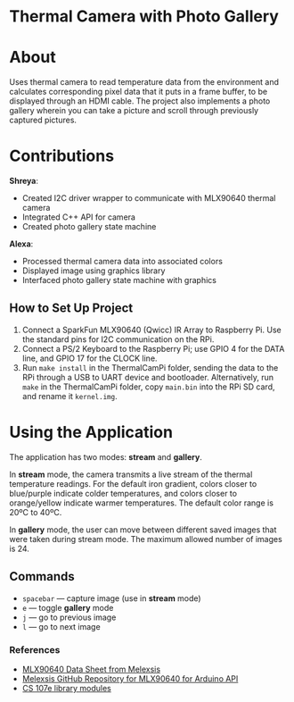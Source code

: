 # Thermal Camera with Photo Gallery

# About
Uses thermal camera to read temperature data from the environment and calculates corresponding pixel data that it puts in a frame buffer, to be displayed through an HDMI cable.
The project also implements a photo gallery wherein you can take a picture and scroll through previously captured pictures.

# Contributions
<strong>Shreya</strong>:
* Created I2C driver wrapper to communicate with MLX90640 thermal camera
* Integrated C++ API for camera
* Created photo gallery state machine

<strong>Alexa</strong>: 
* Processed thermal camera data into associated colors
* Displayed image using graphics library
* Interfaced photo gallery state machine with graphics

## How to Set Up Project
1. Connect a SparkFun MLX90640 (Qwicc) IR Array to Raspberry Pi. Use the standard pins for I2C communication on the RPi.
2. Connect a PS/2 Keyboard to the Raspberry Pi; use GPIO 4 for the DATA line, and GPIO 17 for the CLOCK line.
3. Run `make install` in the ThermalCamPi folder, sending the data to the RPi through a USB to UART device and bootloader. Alternatively, run `make` in the ThermalCamPi folder, copy `main.bin` into the RPi SD card, and rename it `kernel.img`.

# Using the Application
The application has two modes: **stream** and **gallery**.

In **stream** mode, the camera transmits a live stream of the thermal temperature readings. For the default iron gradient, colors closer to blue/purple indicate colder temperatures, and colors closer to orange/yellow indicate warmer temperatures. The default color range is 20ºC to 40ºC.

In **gallery** mode, the user can move between different saved images that were taken during stream mode. The maximum allowed number of images is 24.

## Commands
- `spacebar` — capture image (use in **stream** mode)
- `e` — toggle **gallery** mode
- `j` — go to previous image
- `l` — go to next image

### References
- [MLX90640 Data Sheet from Melexsis](https://www.melexis.com/-/media/files/documents/datasheets/mlx90640-datasheet-melexis.pdf)
- [Melexsis GitHub Repository for MLX90640 for Arduino API](https://github.com/melexis/mlx90640-library)
- [CS 107e library modules](https://github.com/cs107e/cs107e.github.io)
